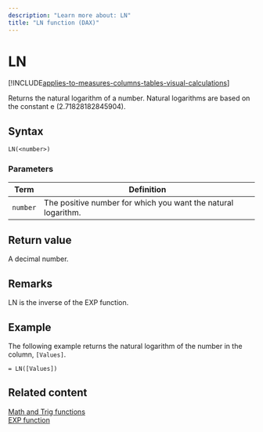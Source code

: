 ```yaml
---
description: "Learn more about: LN"
title: "LN function (DAX)"
---
```

# LN

[!INCLUDE[applies-to-measures-columns-tables-visual-calculations](includes/applies-to-measures-columns-tables-visual-calculations.md)]

Returns the natural logarithm of a number. Natural logarithms are based on the constant e (2.71828182845904).  
  
## Syntax  
  
```dax
LN(<number>)  
```
  
### Parameters  
  
|Term|Definition|  
|--------|--------------|  
|`number`|The positive number for which you want the natural logarithm.|  
  
## Return value

A decimal number.  
  
## Remarks

LN is the inverse of the EXP function.  
  
## Example

The following example returns the natural logarithm of the number in the column, `[Values]`.  
  
```dax
= LN([Values])  
```
  
## Related content

[Math and Trig functions](math-and-trig-functions-dax.md)  
[EXP function](exp-function-dax.md)  
